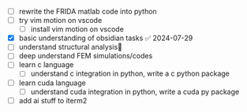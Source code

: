 
- [ ] rewrite the FRIDA matlab code into python
- [ ] try vim motion on vscode
	- [ ] install vim motion on vscode
- [x] basic understanding of obsidian tasks ✅ 2024-07-29
- [ ] understand structural analysis🔽 
- [ ] deep understand FEM simulations/codes
- [ ] learn c language
	- [ ] understand c integration in python, write a c python package
- [ ] learn cuda language
	- [ ] understand cuda integration in python, write a cuda py package	
- [ ] add ai stuff to iterm2